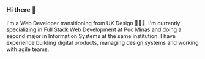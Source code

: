 ### Hi there 👋

I'm a Web Developer transitioning from UX Design 👨🏻‍💻. I'm currently specializing in Full Stack Web Development at Puc Minas and doing a second major in Information Systems at the same institution.
I have experience building digital products, managing design systems and working with agile teams.
 
